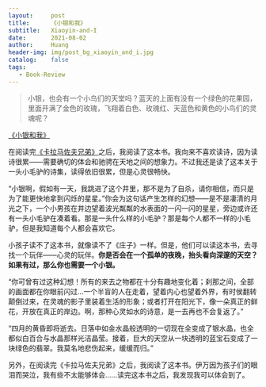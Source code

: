 ```yaml
---
layout:     post
title:      《小银和我》
subtitle:   Xiaoyin-and-I
date:       2021-08-02
author:     Huang
header-img: img/post_bg_xiaoyin_and_i.jpg
catalog:    false
tags:
   - Book-Review
---
```


> 小银，也会有一个小鸟们的天堂吗？蓝天的上面有没有一个绿色的花果园，里面开满了金色的玫瑰，飞翔着白色、玫瑰红、天蓝色和黄色的小鸟们的灵魂呢？

[《小银和我》](https://book.douban.com/subject/30194504/)

在阅读完[《卡拉马佐夫兄弟》](https://huang-feiyu.github.io/2021/08/01/The-Brothers-Karamazov/)之后，我阅读了这本书。我向来不喜欢读诗，因为读诗很累——需要确切的体会和驰骋在天地之间的想象力。不过我还是读了这本关于一头小毛驴的诗集，读得依旧很累，但是心灵很畅快。

“小银啊，假如有一天，我跳进了这个井里，那不是为了自杀，请你相信，而只是为了能更快地拿到闪烁的星星。”你会为这句话产生怎样的幻想——是不是凄清的月光之下，一个小男孩在井边望着波光粼粼的水表面的一闪一闪的星星，旁边或许还有一头小毛驴在凑着看。那是一头什么样的小毛驴？那是每个人都不一样的小毛驴，但是我知道每个人都会喜欢它。

小孩子读不了这本书，就像读不了《庄子》一样。但是，他们可以读这本书，去寻找一个玩伴——心灵的玩伴。**你是否会在一个孤单的夜晚，抬头看向深邃的天空？如果有过，那么你也需要一个小银。**

“你可曾有过这种幻想！所有的来去之物都在十分有趣地变化着；刹那之间，全部的画面都在你眼前闪过…一个半盲的人在走着，望着内心也望着外界，有时侯翻转颠倒过来，在灵魂的影子里装着生活的形象；或者打开在阳光下，像一朵真正的鲜花，开放在真正的岸边。啊，那种心灵如水的诗意，是一去再也不会复返了。”

“四月的黄昏即将逝去。日落中如金水晶般透明的一切现在全变成了银水晶，也全都似白百合与水晶那样光洁晶莹。接着，巨大的天空从一块透明的蓝宝石变成了一块绿色的翡翠。我莫名地悲伤起来，缓缓而归。”

另外，在阅读完《卡拉马佐夫兄弟》之后，我阅读了这本书。伊万因为孩子们的眼泪而哭泣，我有些不太能够体会……读完这本书之后，我发现我可以体会到了。
